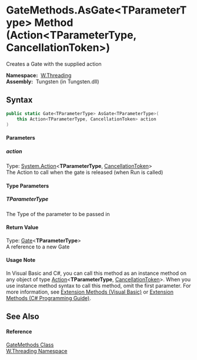 GateMethods.AsGate&lt;TParameterType> Method (Action&lt;TParameterType, CancellationToken>)
===========================================================================================
   Creates a Gate with the supplied action

  **Namespace:**  [W.Threading][1]  
  **Assembly:**  Tungsten (in Tungsten.dll)

Syntax
------

```csharp
public static Gate<TParameterType> AsGate<TParameterType>(
	this Action<TParameterType, CancellationToken> action
)

```

#### Parameters

##### *action*
Type: [System.Action][2]&lt;**TParameterType**, [CancellationToken][3]>  
The Action to call when the gate is released (when Run is called)

#### Type Parameters

##### *TParameterType*
The Type of the parameter to be passed in

#### Return Value
Type: [Gate][4]&lt;**TParameterType**>  
A reference to a new Gate
#### Usage Note
In Visual Basic and C#, you can call this method as an instance method on any object of type [Action][2]&lt;**TParameterType**, [CancellationToken][3]>. When you use instance method syntax to call this method, omit the first parameter. For more information, see [Extension Methods (Visual Basic)][5] or [Extension Methods (C# Programming Guide)][6].

See Also
--------

#### Reference
[GateMethods Class][7]  
[W.Threading Namespace][1]  

[1]: ../README.md
[2]: http://msdn.microsoft.com/en-us/library/bb549311
[3]: http://msdn.microsoft.com/en-us/library/dd384802
[4]: ../Gate_1/README.md
[5]: http://msdn.microsoft.com/en-us/library/bb384936.aspx
[6]: http://msdn.microsoft.com/en-us/library/bb383977.aspx
[7]: README.md